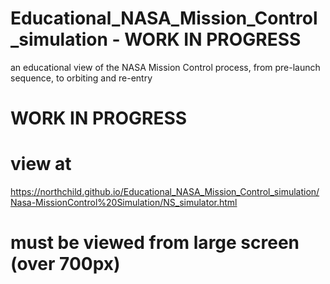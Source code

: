 # Educational_NASA_Mission_Control_simulation - WORK IN PROGRESS
an educational view of the NASA Mission Control process, from pre-launch sequence, to orbiting and re-entry

# WORK IN PROGRESS
# view at
https://northchild.github.io/Educational_NASA_Mission_Control_simulation/Nasa-MissionControl%20Simulation/NS_simulator.html


# must be viewed from large screen (over 700px)
